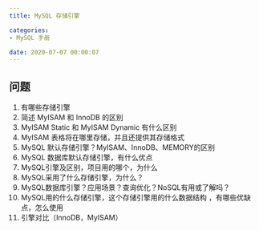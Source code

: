 ```yaml
---
title: MySQL 存储引擎

categories:
- MySQL 手册

date: 2020-07-07 00:00:07
---
```


## 问题
1. 有哪些存储引擎
1. 简述 MyISAM 和 InnoDB 的区别
1. MyISAM Static 和 MyISAM Dynamic 有什么区别
1. MyISAM 表格将在哪里存储，并且还提供其存储格式
1. MySQL 默认存储引擎？MyISAM、InnoDB、MEMORY的区别
1. MySQL 数据库默认存储引擎，有什么优点
1. MySQL引擎及区别，项目用的哪个，为什么
1. MySQL采用了什么存储引擎，为什么？
1. MySQL数据库引擎？应用场景？查询优化？NoSQL有用或了解吗？
1. MySQL用的什么存储引擎，这个存储引擎用的什么数据结构 ，有哪些优缺点，怎么使用
1. 引擎对比（InnoDB，MyISAM）